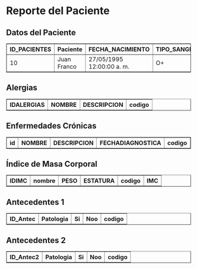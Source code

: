 <html><head><title>Reporte del Paciente</title></head><body><h1>Reporte del Paciente</h1><h2>Datos del Paciente</h2><table border='1'><tr><th>ID_PACIENTES</th><th>Paciente</th><th>FECHA_NACIMIENTO</th><th>TIPO_SANGRE</th><th>CORREO</th><th>TELEFONO</th><th>CONTACTOEMERGENCIA</th><th>PESO</th><th>ALTURA</th><th>codigo</th></tr><tr><td>10</td><td>Juan Franco</td><td>27/05/1995 12:00:00 a. m.</td><td>O+</td><td>JuanP@gmail.com</td><td>565656</td><td>444545</td><td>78</td><td>1.78</td><td>123</td></tr></table><h2>Alergias</h2><table border='1'><tr><th>IDALERGIAS</th><th>NOMBRE</th><th>DESCRIPCION</th><th>codigo</th></tr></table><h2>Enfermedades Crónicas</h2><table border='1'><tr><th>id</th><th>NOMBRE</th><th>DESCRIPCION</th><th>FECHADIAGNOSTICA</th><th>codigo</th></tr></table><h2>Índice de Masa Corporal</h2><table border='1'><tr><th>IDIMC</th><th>nombre</th><th>PESO</th><th>ESTATURA</th><th>codigo</th><th>IMC</th></tr></table><h2>Antecedentes 1</h2><table border='1'><tr><th>ID_Antec</th><th>Patologia</th><th>Si</th><th>Noo</th><th>codigo</th></tr></table><h2>Antecedentes 2</h2><table border='1'><tr><th>ID_Antec2</th><th>Patologia</th><th>Si</th><th>Noo</th><th>codigo</th></tr></table></body></html>
